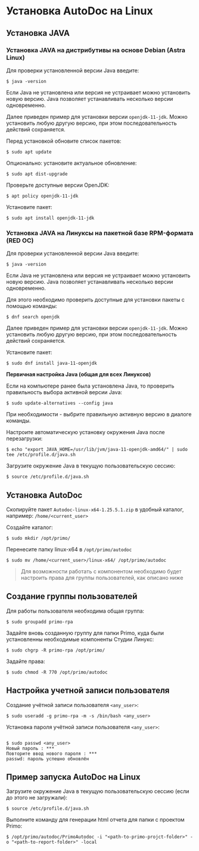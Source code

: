 # Установка AutoDoc на Linux

## Установка JAVA

### Установка JAVA на дистрибутивы на основе Debian (Astra Linux)

Для проверки установленной версии Java введите:
```
$ java -version
```
Если Java не установлена или версия не устраивает можно установить новую версию. Java позволяет устанавливать несколько версии одновременно.

Далее приведен пример для установки версии `openjdk-11-jdk`. Можно установить любую другую версию, при этом последовательность действий сохраняется.

Перед установкой обновите список пакетов:

```
$ sudo apt update
```

Опционально: установите актуальное обновление:

```
$ sudo apt dist-upgrade
```

Проверьте доступные версии OpenJDK:

```
$ apt policy openjdk-11-jdk
```
Установите пакет:

```
$ sudo apt install openjdk-11-jdk
```

### Установка JAVA на Линуксы на пакетной базе RPM-формата (RED OC)

Для проверки установленной версии Java введите:
```
$ java -version
```
Если Java не установлена или версия не устраивает можно установить новую версию. Java позволяет устанавливать несколько версии одновременно.

Для этого необходимо проверить доступные для установки пакеты с помощью команды:

```
$ dnf search openjdk
```
Далее приведен пример для установки версии `openjdk-11-jdk`. Можно установить любую другую версию, при этом последовательность действий сохраняется.

Установите пакет:
```
$ sudo dnf install java-11-openjdk
```

**Первичная настройка Java (общая для всех Линуксов)**

Если на компьютере ранее была установлена Java, то проверить правильность выбора активной версии Java:
```
$ sudo update-alternatives --config java
```

При необходимости - выбрите правильную активную версию в диалоге команды.

Настроите автоматическую установку окружения Java после перезагрузки:

```
$ echo "export JAVA_HOME=/usr/lib/jvm/java-11-openjdk-amd64/" | sudo tee /etc/profile.d/java.sh
```
Загрузите окружение Java в текущую пользовательскую сессию:

```
$ source /etc/profile.d/java.sh
```
## Установка AutoDoc


Скопируйте пакет ` Autodoc-linux-x64-1.25.5.1.zip ` в удобный каталог, например: `/home/<current_user>`

Создайте каталог:

```
$ sudo mkdir /opt/primo/
```

Перенесите папку linux-x64 в `/opt/primo/autodoc`

```
$ sudo mv /home/<current_user>/linux-x64/ /opt/primo/autodoc
```
> Для возможности работать с компонентом необходимо будет настроить права для группы пользователей, как описано ниже

## Создание группы пользователей

Для работы пользователя необходима общая группа:

```
$ sudo groupadd primo-rpa
```

Задайте вновь созданную группу для папки Primo, куда были установленны необходимые компоненты Студии Линукс:

```
$ sudo chgrp -R primo-rpa /opt/primo/
```

Задайте права:

```
$ sudo chmod -R 770 /opt/primo/autodoc
```

## Настройка учетной записи пользователя

Создание учётной записи пользователя `<any_user>`:

```
$ sudo useradd -g primo-rpa -m -s /bin/bash <any_user>
```

Установка пароля учётной записи пользователя `<any_user>`:

```

$ sudo passwd <any_user>
Новый пароль : ***
Повторите ввод нового пароля : ***
passwd: пароль успешно обновлён
```

## Пример запуска AutoDoc на Linux

Загрузите окружение Java в текущую пользовательскую сессию (если до этого не загружали):

```
$ source /etc/profile.d/java.sh
```

Выполните команду для генерации html отчета для папки с проектом Primo:

```
$ /opt/primo/autodoc/PrimoAutodoc -i "<path-to-primo-projct-folder>" -o "<path-to-report-folder>" -local
```
